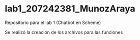 # lab1_207242381_MunozAraya
Repositorio para el lab 1 (Chatbot en Scheme)

Se realizó la creación de los archivos para las funciones
